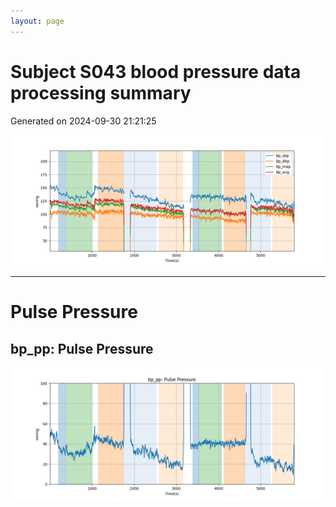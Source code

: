 ```yaml
---
layout: page
---
```



# Subject S043 blood pressure data processing summary
Generated on 2024-09-30 21:21:25

![Subject S043 blood pressure data processing summary - Overlay](images/S043_bp_features_overlay.png)

---
# Pulse Pressure

## bp_pp: Pulse Pressure
![bp_pp: Pulse Pressure](images/S043_bp_features_bp_pp.png)
